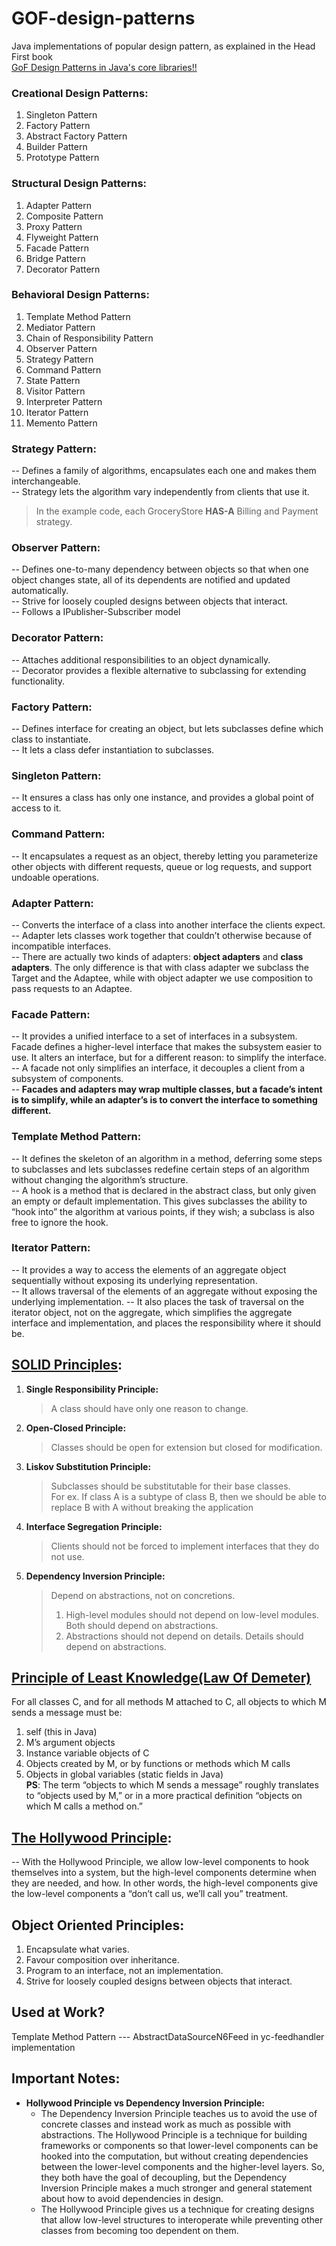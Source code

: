 # GOF-design-patterns
Java implementations of popular design pattern, as explained in the Head First book     
[GoF Design Patterns in Java's core libraries!!](https://stackoverflow.com/questions/1673841/examples-of-gof-design-patterns-in-javas-core-libraries/2707195#2707195)


### Creational Design Patterns:
1. Singleton Pattern
1. Factory Pattern
1. Abstract Factory Pattern
1. Builder Pattern
1. Prototype Pattern

### Structural Design Patterns:
1. Adapter Pattern
1. Composite Pattern
1. Proxy Pattern
1. Flyweight Pattern
1. Facade Pattern
1. Bridge Pattern
1. Decorator Pattern

### Behavioral Design Patterns:
1. Template Method Pattern
1. Mediator Pattern
1. Chain of Responsibility Pattern
1. Observer Pattern
1. Strategy Pattern
1. Command Pattern
1. State Pattern
1. Visitor Pattern
1. Interpreter Pattern
1. Iterator Pattern
1. Memento Pattern

### Strategy Pattern:
-- Defines a family of algorithms, encapsulates each one and makes them interchangeable.  
-- Strategy lets the algorithm vary independently from clients that use it.  
> In the example code, each GroceryStore **HAS-A** Billing and Payment strategy.

### Observer Pattern:
-- Defines one-to-many dependency between objects so that when one object changes state, all of its dependents are notified and updated automatically.  
-- Strive for loosely coupled designs between objects that interact.  
-- Follows a IPublisher-Subscriber model  

### Decorator Pattern:
-- Attaches additional responsibilities to an object dynamically.  
-- Decorator provides a flexible alternative to subclassing for extending functionality.  

### Factory Pattern:  
-- Defines interface for creating an object, but lets subclasses define which class to instantiate.  
-- It lets a class defer instantiation to subclasses.  

### Singleton Pattern:  
-- It ensures a class has only one instance, and provides a global point of access to it.

### Command Pattern:  
-- It encapsulates a request as an object, thereby letting you parameterize other objects with different requests, queue or log requests, and support undoable operations.

### Adapter Pattern:  
-- Converts the interface of a class into another interface the clients expect.     
-- Adapter lets classes work together that couldn’t otherwise because of incompatible interfaces.   
-- There are actually two kinds of adapters: **object adapters** and **class adapters**. The only difference is that with class adapter we subclass the Target and the Adaptee, while with object adapter we use composition to pass requests to an Adaptee.

### Facade Pattern:     
-- It provides a unified interface to a set of interfaces in a subsystem. Facade defines a higher-level interface that makes the subsystem easier to use. It alters an interface, but for a different reason: to simplify the interface.       
-- A facade not only simplifies an interface, it decouples a client from a subsystem of components.     
-- **Facades and adapters may wrap multiple classes, but a facade’s intent is to simplify, while an adapter’s is to convert the interface to something different.**  

### Template Method Pattern:           
-- It defines the skeleton of an algorithm in a method, deferring some steps to subclasses and lets subclasses redefine certain steps of an algorithm without changing the algorithm’s structure.   
-- A hook is a method that is declared in the abstract class, but only given an empty or default implementation. This gives subclasses the ability to “hook into” the algorithm at various points, if they wish; a subclass is also free to ignore the hook.
   
### Iterator Pattern:
-- It provides a way to access the elements of an aggregate object sequentially without exposing its underlying representation.     
-- It allows traversal of the elements of an aggregate without exposing the underlying implementation.
-- It also places the task of traversal on the iterator object, not on the aggregate, which simplifies the aggregate interface and implementation, and places the responsibility where it should be.      
   
## [SOLID Principles](https://www.baeldung.com/solid-principles):

1. **Single Responsibility Principle:**
   > A class should have only one reason to change.
2. **Open-Closed Principle:**  
   > Classes should be open for extension but closed for modification.  
3. **Liskov Substitution Principle:**  
   > Subclasses should be substitutable for their base classes.  
   For ex. If class A is a subtype of class B, then we should be able to replace B with A without breaking the application
4. **Interface Segregation Principle:**  
   > Clients should not be forced to implement interfaces that they do not use.
5. **Dependency Inversion Principle:**     
   > Depend on abstractions, not on concretions.  
   > 1. High-level modules should not depend on low-level modules. Both should depend on abstractions. 
   > 2. Abstractions should not depend on details. Details should depend on abstractions. 
   
## [Principle of Least Knowledge(Law Of Demeter)](https://dzone.com/articles/the-genius-of-the-law-of-demeter) 
For all classes C, and for all methods M attached to C, all objects to which M sends a message must be:     

1. self (this in Java)
1. M’s argument objects
1. Instance variable objects of C
1. Objects created by M, or by functions or methods which M calls
1. Objects in global variables (static fields in Java)      
**PS**: The term “objects to which M sends a message” roughly translates to “objects used by M,” or in a more practical definition “objects on which M calls a method on.”

## [The Hollywood Principle](https://deviq.com/principles/hollywood-principle):      
-- With the Hollywood Principle, we allow low-level components to hook themselves into a system, but the high-level components determine when they are needed, and how. In other words, the high-level components give the low-level components a “don’t call us, we’ll call you” treatment.


##  Object Oriented Principles:  
1. Encapsulate what varies.
2. Favour composition over inheritance.
3. Program to an interface, not an implementation.
4. Strive for loosely coupled designs between objects that interact.
    
    
##  Used at Work?
Template Method Pattern --- AbstractDataSourceN6Feed in yc-feedhandler implementation  

## Important Notes:
- **Hollywood Principle vs Dependency Inversion Principle:**
    - The Dependency Inversion Principle teaches us to avoid the use of concrete classes and instead work as much as possible with abstractions. The Hollywood Principle is a technique for building frameworks or components so that lower-level components can be hooked into the computation, but without creating dependencies between the lower-level components and the higher-level layers. So, they both have the goal of decoupling, but the Dependency Inversion Principle makes a much stronger and general statement about how to avoid dependencies in design.
    - The Hollywood Principle gives us a technique for creating designs that allow low-level structures to interoperate while preventing other classes from becoming too dependent on them.  

